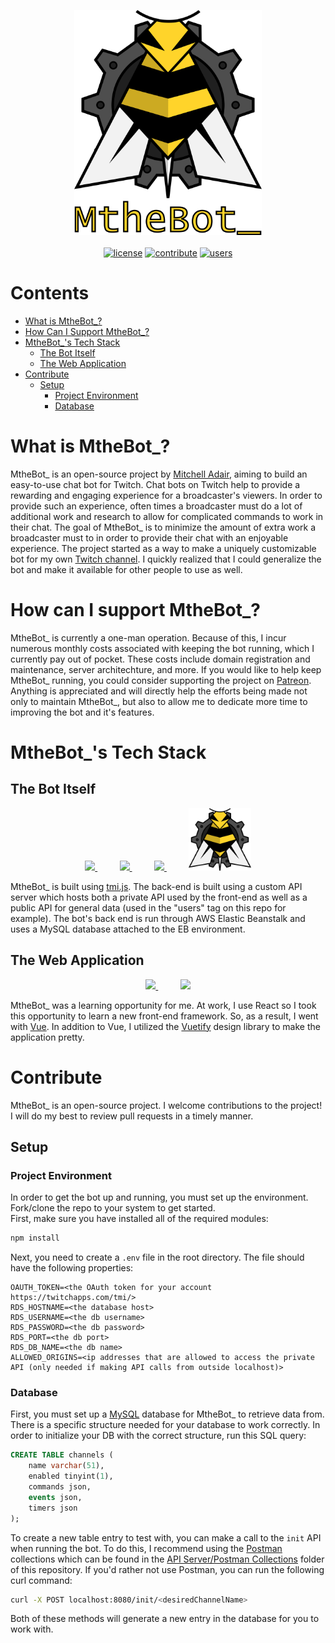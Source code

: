 <p align="center">
    <img src='./assets/logo_text.png' width='300px' height='360px'/></br></br>
    <a href="LICENSE"><img src='https://img.shields.io/apm/l/atomic-design-ui.svg' alt="license"></a>
    <a href="https://github.com/mitchwadair/mthebot/pulls"><img src='https://img.shields.io/badge/PRs-welcome-brightgreen.svg' alt="contribute"></a>
    <a href="https://api.bot.mtheb.tv/users"><img src="https://img.shields.io/endpoint?url=https%3A%2F%2Fapi.bot.mtheb.tv%2Fusers%3Fjson" alt="users"/></a>
</p>

# Contents
- [What is MtheBot_?](#what-is-mthebot_)
- [How Can I Support MtheBot_?](#how-can-i-support-mthebot_)
- [MtheBot_'s Tech Stack](#mthebot_s-tech-stack)
  - [The Bot Itself](#the-bot-itself)
  - [The Web Application](#the-web-application)
- [Contribute](#contribute)
  - [Setup](#setup)
    - [Project Environment](#project-environment)
    - [Database](#database)

# What is MtheBot_?
MtheBot_ is an open-source project by [Mitchell Adair](https://github.com/mitchwadair), aiming to build an easy-to-use chat bot for Twitch.  Chat bots on Twitch help to provide a rewarding and engaging experience for a broadcaster's viewers. In order to provide such an experience, often times a broadcaster must do a lot of additional work and research to allow for complicated commands to work in their chat. The goal of MtheBot_ is to minimize the amount of extra work a broadcaster must to in order to provide their chat with an enjoyable experience.  The project started as a way to make a uniquely customizable bot for my own [Twitch channel](https://www.twitch.tv/mtheb). I quickly realized that I could generalize the bot and make it available for other people to use as well.

# How can I support MtheBot_?
MtheBot_ is currently a one-man operation.  Because of this, I incur numerous monthly costs associated with keeping the bot running, which I currently pay out of pocket.  These costs include domain registration and maintenance, server architechture, and more.  If you would like to help keep MtheBot_ running, you could consider supporting the project on [Patreon](https://www.patreon.com/mitchdev). Anything is appreciated and will directly help the efforts being made not only to maintain MtheBot_, but also to allow me to dedicate more time to improving the bot and it's features.

# MtheBot_'s Tech Stack
## The Bot Itself
<p align="center">
    <a href="https://tmijs.com/" target="_blank" rel="noopener noreferrer">
        <img src="https://avatars0.githubusercontent.com/u/17866914?s=200&v=4" height="100px"/>
    </a>
    &nbsp&nbsp&nbsp&nbsp&nbsp&nbsp&nbsp&nbsp
    <a href="https://aws.amazon.com/elasticbeanstalk/" target="_blank" rel="noopener noreferrer">
        <img src="https://d1.awsstatic.com/icons/console_elasticbeanstalk_icon.0f7eb0140e1ef6c718d3f806beb7183d06756901.png" height="100px"/>
    </a>
    &nbsp&nbsp&nbsp&nbsp&nbsp&nbsp&nbsp&nbsp
    <a href="https://www.mysql.com/" target="_blank" rel="noopener noreferrer">
        <img src="https://www.mysql.com/common/logos/powered-by-mysql-167x86.png" height="100px"/>
    </a>
    &nbsp&nbsp&nbsp&nbsp&nbsp&nbsp&nbsp&nbsp
    <img src="./assets/logo.png" height="100px"/>
</p>

MtheBot_ is built using [tmi.js](https://github.com/tmijs/tmi.js).  The back-end is built using a custom API server which hosts both a private API used by the front-end as well as a public API for general data (used in the "users" tag on this repo for example).  The bot's back end is run through AWS Elastic Beanstalk and uses a MySQL database attached to the EB environment.
## The Web Application
<p align="center">
    <a href="https://vuejs.org/" target="_blank" rel="noopener noreferrer">
        <img src="https://vuejs.org/images/logo.png" height="100px"/>
    </a>
    &nbsp&nbsp&nbsp&nbsp&nbsp&nbsp&nbsp&nbsp
    <a href="https://vuetifyjs.com/" target="_blank" rel="noopener noreferrer">
        <img src="https://cdn.vuetifyjs.com/images/logos/vuetify-logo-light.png" height="100px"/>
    </a>
</p>

MtheBot_ was a learning opportunity for me. At work, I use React so I took this opportunity to learn a new front-end framework. So, as a result, I went with [Vue](https://vuejs.org/).  In addition to Vue, I utilized the [Vuetify](https://vuetifyjs.com/) design library to make the application pretty.

# Contribute
MtheBot_ is an open-source project.  I welcome contributions to the project!  I will do my best to review pull requests in a timely manner.
## Setup
### Project Environment
In order to get the bot up and running, you must set up the environment.  Fork/clone the repo to your system to get started.  
First, make sure you have installed all of the required modules:
```sh
npm install
```
Next, you need to create a `.env` file in the root directory.  The file should have the following properties:
```
OAUTH_TOKEN=<the OAuth token for your account https://twitchapps.com/tmi/>
RDS_HOSTNAME=<the database host>
RDS_USERNAME=<the db username>
RDS_PASSWORD=<the db password>
RDS_PORT=<the db port>
RDS_DB_NAME=<the db name>
ALLOWED_ORIGINS=<ip addresses that are allowed to access the private API (only needed if making API calls from outside localhost)>
```
### Database
First, you must set up a [MySQL](https://www.mysql.com/) database for MtheBot_ to retrieve data from.  There is a specific structure needed for your database to work correctly.  In order to initialize your DB with the correct structure, run this SQL query:
```sql
CREATE TABLE channels (
    name varchar(51),
    enabled tinyint(1),
    commands json,
    events json,
    timers json
);
```
To create a new table entry to test with, you can make a call to the `init` API when running the bot.  To do this, I recommend using the [Postman](https://www.postman.com/) collections which can be found in the [API Server/Postman Collections](API-Server/Postman-Collections) folder of this repository.  If you'd rather not use Postman, you can run the following curl command:
```sh
curl -X POST localhost:8080/init/<desiredChannelName>
```
Both of these methods will generate a new entry in the database for you to work with.
